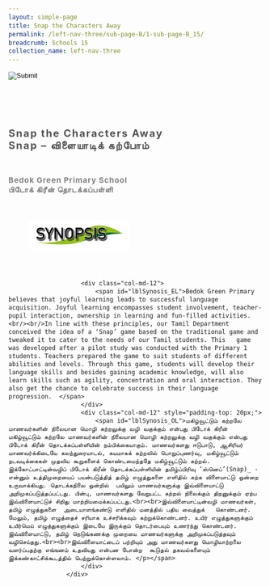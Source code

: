 ```yaml
---
layout: simple-page
title: Snap the Characters Away
permalink: /left-nav-three/sub-page-B/1-sub-page-B_15/
breadcrumb: Schools 15 
collection_name: left-nav-three
---
```




<input type="image" name="btnBack" id="btnBack" onclick="goBack()" src="/images/btnBack.png" style="height:70px;">


<link href="/misc/bootstrap.min.css" rel="stylesheet" />
<link href="/misc/Site.css" rel="stylesheet" />
<style>
    .divSPMain {
        padding: 20px;
        padding-top: 20px;
        text-align: justify;
        border-radius: 20px;
    }
    .divSPInfo {
        padding-top: 1px;
    }
</style>

<script>
        function goBack() {
          window.history.back();
        }
        </script>
        

<div id="PanelSess">
   <div class="col-md-12" style="padding-top: 40px;">
                    <span id="lblTitle_EL" style="font-weight: bold; font-size: 20px; letter-spacing: 2px; color: #525252">Snap the Characters Away<br>Snap – விளையாடிக் கற்போம்</span>
                </div>
                <div class="col-md-12" style="padding-top: 30px;">
                    <b style="font-size: 17px; color: #525252; display: none;">SCHOOL / ORGANISATION</b><br />
                    <span id="lblOrg_EL" style="font-weight: bold; font-size: 15px; letter-spacing: 1px; color: #7f7f7f">Bedok Green Primary School<br>பிடோக் கிரீன் தொடக்கப்பள்ளி</span>
                </div>
    <div class="row divSPMain">
        <h2 style="text-decoration: underline; padding-left: 20px;">
            <img src="/images/sessions/HderSynopsis.png" style="height: 60px;width:199px;" /></h2>
        <div class="col-md-2">
        </div>
    </div>
    <div class="col-md-2">
    </div>
<div class="divSPInfo col-md-10">

                        <div class="col-md-12">
                            <span id="lblSynosis_EL">Bedok Green Primary believes that joyful learning leads to successful language acquisition. Joyful learning encompasses student involvement, teacher-pupil interaction, ownership in learning and fun-filled activities.<br/><br/>In line with these principles, our Tamil Department conceived the idea of a ‘Snap’ game based on the traditional game and tweaked it to cater to the needs of our Tamil students. This   game was developed after a pilot study was conducted with the Primary 1 students. Teachers prepared the game to suit students of different abilities and levels. Through this game, students will develop their language skills and besides gaining academic knowledge, will also learn skills such as agility, concentration and oral interaction. They also get the chance to celebrate success in their language progression.  </span>
                        </div>
                        <div class="col-md-12" style="padding-top: 20px;">
                            <span id="lblSynosis_OL">மகிழ்வூட்டும் கற்றலே மாணவர்களின் நிலையான மொழி கற்றலுக்கு வழி வகுக்கும் என்பது பிடோக் கிரீன் மகிழ்வூட்டும் கற்றலே மாணவர்களின் நிலையான மொழி கற்றலுக்கு வழி வகுக்கும் என்பது பிடோக் கிரீன் தொடக்கப்பள்ளியின் நம்பிக்கையாகும். மாணவர்களது ஈடுபாடு, ஆசிரியர் மாணவர்க்கிடையே கலந்துரையாடல், சுயமாகக் கற்றலில் பொறுப்புணர்வு, மகிழ்வூட்டும் நடவடிக்கைகள் முதலிய கூறுகளைக் கொண்டமைந்ததே மகிழ்வூட்டும் கற்றல். இக்கோட்பாட்டின்வழிப் பிடோக் கிரீன் தொடக்கப்பள்ளியின் தமிழ்ப்பிரிவு ‘ஸ்னெப்’(Snap)_ - என்னும் உத்திமுறையைப் பயன்படுத்தித் தமிழ் எழுத்துகளை எளிதில் கற்க விளையாட்டு ஒன்றை உருவாக்கியது. தொடக்கநிலை ஒன்றில்  பயிலும் மாணவர்களுக்கு இவ்விளையாட்டு அறிமுகப்படுத்தப்பட்டது. பின்பு, மாணவர்களது வேறுபட்ட கற்றல் நிலைக்கும் திறனுக்கும் ஏற்ப இவ்விளையாட்டுச் சிறிது மாற்றியமைக்கப்பட்டது.<br><br>இவ்விளையாட்டின்வழி மாணவர்கள், தமிழ் எழுத்துகளை  அடையாளங்கண்டு எளிதில் மனத்தில் பதிய வைத்துக்   கொண்டனர். மேலும், தமிழ் எழுத்தைச் சரியாக உச்சரிக்கவும் கற்றுக்கொண்டனர். உயிர் எழுத்துகளுக்கும் உயிர்மெய் எழுத்துகளுக்கும் இடையே இருக்கும் தொடர்பையும் உணர்ந்து கொண்டனர். இவ்விளையாட்டு, தமிழ் நெடுங்கணக்கு முறையை மாணவர்களுக்கு அறிமுகப்படுத்தவும் வழிசெய்தது.<br><br>இவ்விளையாட்டைப் பற்றியும் அது மாணவர்களது மொழியாற்றலை வளர்ப்பதற்கு எங்ஙனம் உதவியது என்பன போன்ற  கூடுதல் தகவல்களையும் இக்கண்காட்சிக்கூடத்தில் பெற்றுக்கொள்ளலாம். </p></span>
                        </div>
                    </div>

</div>
